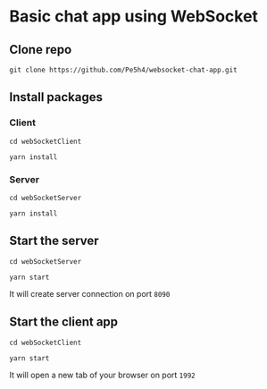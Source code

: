# Basic chat app using WebSocket

## Clone repo

`git clone https://github.com/Pe5h4/websocket-chat-app.git`

## Install packages

### Client

`cd webSocketClient`

`yarn install`

### Server

`cd webSocketServer`

`yarn install`

## Start the server

`cd webSocketServer`

`yarn start`

It will create server connection on port `8090`

## Start the client app

`cd webSocketClient`

`yarn start`

It will open a new tab of your browser on port `1992`
